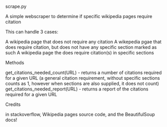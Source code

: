 scrape.py

A simple webscraper to determine if specific wikipedia pages require citation

This can handle 3 cases:

A wikipedia page that does not require any citation
A wikepedia pgae that does require citation, but does not have any specific section marked as such
A wikipedia page the does require citation(s) in specific sections

Methods

get_citations_needed_count(URL) - returns a number of citations required for a given URL (a general citation requirement, without specific sections counts as 1, however when sections are also supplied, it does not count) get_citations_needed_report(URL) - returns a report of the citations required for a given URL

Credits

 in stackoverflow, Wikipedia pages source code, and the BeautifulSoup docs!